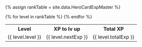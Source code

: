 {% assign rankTable = site.data.HeroCardExpMaster %}
<table>
<tr>
  <th>Level</th><th>XP to lv up</th><th>Total XP</th>
</tr>
{% for level in rankTable %}
<tr>
  <td>{{ level.level }}</td><td>{{ level.nextExp }}</td><td>{{ level.totalExp }}</td>
</tr>
{% endfor %}
</table>
